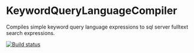 # KeywordQueryLanguageCompiler

Compiles simple keyword query language expressions to sql server fulltext search expressions.

[![Build status](https://ci.appveyor.com/api/projects/status/2u21rc8d20853bj3?svg=true)](https://ci.appveyor.com/project/alexandre-lecoq/keywordquerylanguagecompiler)

